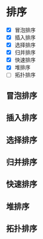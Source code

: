 # 排序

- [x] 冒泡排序
- [x] 插入排序
- [x] 选择排序
- [x] 归并排序
- [x] 快速排序
- [x] 堆排序
- [ ] 拓扑排序

## 冒泡排序

<Replit user="alomerry" repl="algorithm" file="data-struct/sort/bubbleSort/main.go" />

## 插入排序

<Replit user="alomerry" repl="algorithm" file="data-struct/sort/insertSort/main.go" />

## 选择排序

<Replit user="alomerry" repl="algorithm" file="data-struct/sort/selectSort/main.go" />

## 归并排序

<Replit user="alomerry" repl="algorithm" file="data-struct/sort/mergeSort/main.go" />

## 快速排序

<Replit user="alomerry" repl="algorithm" file="data-struct/sort/quickSort/main.go" />

## 堆排序

<Replit user="alomerry" repl="algorithm" file="data-struct/sort/heapSort/main.go" />

## 拓扑排序
